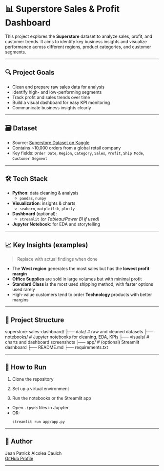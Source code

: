 # 📊 Superstore Sales & Profit Dashboard

This project explores the **Superstore** dataset to analyze sales, profit, and customer trends. It aims to identify key business insights and visualize performance across different regions, product categories, and customer segments.

---

## 🔍 Project Goals

- Clean and prepare raw sales data for analysis
- Identify high- and low-performing segments
- Track profit and sales trends over time
- Build a visual dashboard for easy KPI monitoring
- Communicate business insights clearly

---

## 🗃️ Dataset

- Source: [Superstore Dataset on Kaggle](https://www.kaggle.com/datasets/vivek468/superstore-dataset-final)
- Contains ~10,000 orders from a global retail company
- Key fields: `Order Date`, `Region`, `Category`, `Sales`, `Profit`, `Ship Mode`, `Customer Segment`

---

## 🛠️ Tech Stack

- **Python**: data cleaning & analysis
  - `pandas`, `numpy`
- **Visualization**: insights & charts
  - `seaborn`, `matplotlib`, `plotly`
- **Dashboard** (optional):
  - `streamlit` *(or Tableau/Power BI if used)*
- **Jupyter Notebook**: for EDA and storytelling

---

## 📈 Key Insights (examples)

> Replace with actual findings when done

- The **West region** generates the most sales but has the **lowest profit margin**
- **Office Supplies** are sold in large volumes but with minimal profit
- **Standard Class** is the most used shipping method, with faster options used rarely
- High-value customers tend to order **Technology** products with better margins

---

## 🚀 Project Structure

superstore-sales-dashboard/
├── data/ # raw and cleaned datasets
├── notebooks/ # Jupyter notebooks for cleaning, EDA, KPIs
├── visuals/ # charts and dashboard screenshots
├── app/ # (optional) Streamlit dashboard
├── README.md
├── requirements.txt


---

## 📂 How to Run

1. Clone the repository  

2. Set up a virtual environment  

3. Run the notebooks or the Streamlit app  
- Open `.ipynb` files in Jupyter
- OR:  
  ```
  streamlit run app/app.py
  ```

---

## 📌 Author

Jean Patrick Alcolea Cauich  
[GitHub Profile](https://github.com/Jean-Patrick-Alcolea)

---
